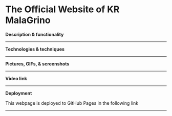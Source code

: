 # The Official Website of KR MalaGrino

**Description & functionality**

--------------------------------

**Technologies & techniques**

--------------------------------

**Pictures, GIFs, & screenshots**

--------------------------------

**Video link**

--------------------------------

**Deployment**

This webpage is deployed to GitHub Pages in the following link

--------------------------------
